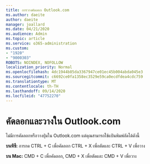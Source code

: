 ```yaml
---
title: การวางคัดลอก Outlook.com
ms.author: daeite
author: daeite
manager: joallard
ms.date: 04/21/2020
ms.audience: Admin
ms.topic: article
ms.service: o365-administration
ms.custom:
- "1920"
- "9000303"
ROBOTS: NOINDEX, NOFOLLOW
localization_priority: Normal
ms.openlocfilehash: 4dc1944b85da3367947ce01ec45b004abda045e3
ms.sourcegitcommit: c6692ce0fa1358ec3529e59ca0ecdfdea4cdc759
ms.translationtype: MT
ms.contentlocale: th-TH
ms.lasthandoff: 09/14/2020
ms.locfileid: "47752270"
---
```

# <a name="copy-and-paste-in-outlookcom"></a>คัดลอกและวางใน Outlook.com

ไม่มีการคัดลอกหรือวางปุ่มใน Outlook.com แต่คุณสามารถใช้แป้นพิมพ์ลัดได้ดังนี้

**บนพีซี:** การกด CTRL + C เพื่อคัดลอก CTRL + X เพื่อตัดและ CTRL + V เพื่อวาง

**บน Mac:** CMD + C เพื่อคัดลอก, CMD + X เพื่อตัดและ CMD + V เพื่อวาง